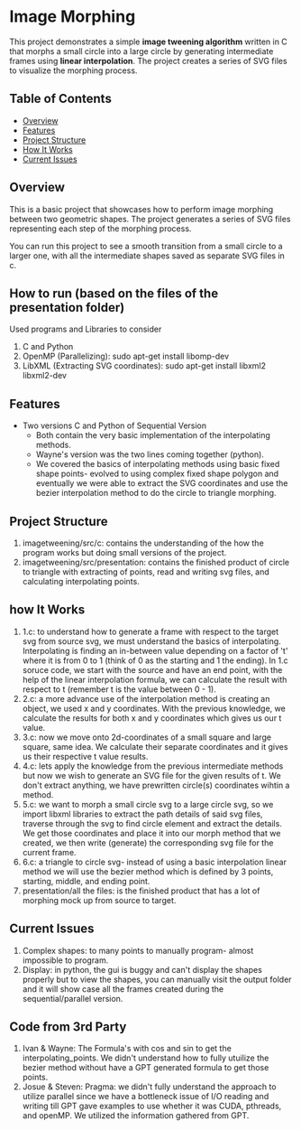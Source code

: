 # Image Morphing

This project demonstrates a simple **image tweening algorithm** written in C that morphs a small circle into a large circle by generating intermediate frames using **linear interpolation**. The project creates a series of SVG files to visualize the morphing process.

## Table of Contents
- [Overview](#overview)
- [Features](#features)
- [Project Structure](#project-structure)
- [How It Works](#how-it-works)
- [Current Issues](#current-issues)

## Overview
This is a basic project that showcases how to perform image morphing between two geometric shapes. The project generates a series of SVG files representing each step of the morphing process.

You can run this project to see a smooth transition from a small circle to a larger one, with all the intermediate shapes saved as separate SVG files in c.

## How to run (based on the files of the presentation folder)
Used programs and Libraries to consider
1) C and Python
2) OpenMP (Parallelizing): sudo apt-get install libomp-dev    
3) LibXML (Extracting SVG coordinates): sudo apt-get install libxml2 libxml2-dev

## Features
- Two versions C and Python of Sequential Version
    - Both contain the very basic implementation of the interpolating methods.
    - Wayne's version was the two lines coming together (python).
    - We covered the basics of interpolating methods using basic fixed shape points- evolved to using complex fixed shape         polygon and eventually we were able to extract the SVG coordinates and use the bezier interpolation method to do the         circle to triangle morphing.  


## Project Structure
1) imagetweening/src/c: contains the understanding of the how the program works but doing small versions of the project.
2) imagetweening/src/presentation: contains the finished product of circle to triangle with extracting of points, read and      writing svg files, and calculating interpolating points.

## how It Works
1) 1.c: to understand how to generate a frame with respect to the target svg from source svg, we must understand the basics of interpolating. Interpolating is finding an in-between value depending on a factor of 't' where it is from 0 to 1 (think of 0 as the starting and 1 the ending). In 1.c soruce code, we start with the source and have an end point, with the help of the linear interpolation formula, we can calculate the result with respect to t (remember t is the value between 0 - 1).
2) 2.c: a more advance use of the interpolation method is creating an object, we used x and y coordinates. With the previous knowledge, we calculate the results for both x and y coordinates which gives us our t value.
3) 3.c: now we move onto 2d-coordinates of a small square and large square, same idea. We calculate their separate coordinates and it gives us their respective t value results.
4) 4.c: lets apply the knowledge from the previous intermediate methods but now we wish to generate an SVG file for the given results of t. We don't extract anything, we have prewritten circle(s) coordinates wihtin a method.
5) 5.c: we want to morph a small circle svg to a large circle svg, so we import libxml libraries to extract the path details of said svg files, traverse through the svg to find circle element and extract the details. We get those coordinates and place it into our morph method that we created, we then write (generate) the corresponding svg file for the current frame.
6) 6.c: a triangle to circle svg- instead of using a basic interpolation linear method we will use the bezier method which is defined by 3 points, starting, middle, and ending point.
7) presentation/all the files: is the finished product that has a lot of morphing mock up from source to target. 

## Current Issues
1) Complex shapes: to many points to manually program- almost impossible to program.
2) Display: in python, the gui is buggy and can't display the shapes properly but to view the shapes, you can manually visit the output folder and it will show case all the frames created during the sequential/parallel version.

## Code from 3rd Party
1) Ivan & Wayne: The Formula's with cos and sin to get the interpolating_points. We didn't understand how to fully utuilize the bezier method without have a GPT generated formula to get those points. 
2) Josue & Steven: Pragma: we didn't fully understand the approach to utilize parallel since we have a bottleneck issue of I/O reading and writing till GPT gave examples to use whether it was CUDA, pthreads, and openMP. We utilized the information gathered from GPT.

